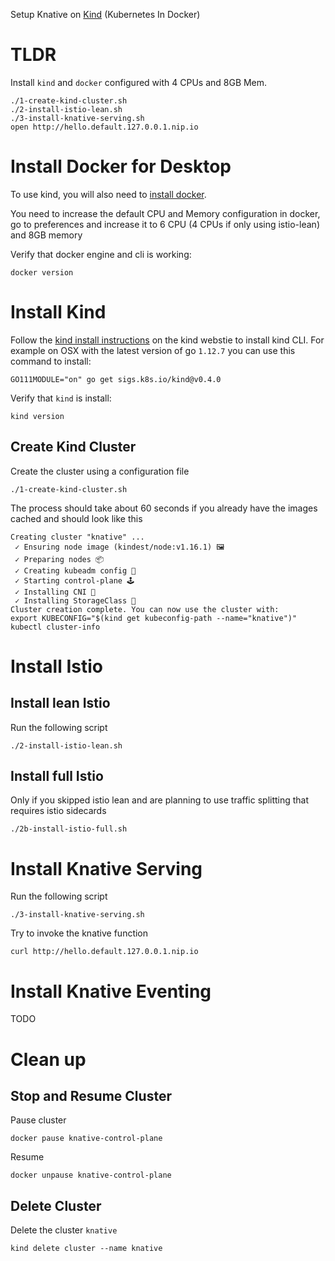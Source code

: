 Setup Knative on [Kind](https://kind.sigs.k8s.io/) (Kubernetes In Docker)

# TLDR
Install `kind` and `docker` configured with 4 CPUs and 8GB Mem.
```
./1-create-kind-cluster.sh 
./2-install-istio-lean.sh
./3-install-knative-serving.sh
open http://hello.default.127.0.0.1.nip.io
```

# Install Docker for Desktop
To use kind, you will also need to [install docker](https://docs.docker.com/install/).

You need to increase the default CPU and Memory configuration in docker, go to preferences and increase it to 6 CPU (4 CPUs if only using istio-lean) and 8GB memory

Verify that docker engine and cli is working: 
```
docker version
```

# Install Kind
Follow the [kind install instructions](https://kind.sigs.k8s.io/docs/user/quick-start/#installation) on the kind webstie to install kind CLI.
For example on OSX with the latest version of go `1.12.7` you can use this command to install:
```
GO111MODULE="on" go get sigs.k8s.io/kind@v0.4.0
```

Verify that `kind` is install:
```
kind version
```

## Create Kind Cluster

Create the cluster using a configuration file
```
./1-create-kind-cluster.sh 
```
The process should take about 60 seconds if you already have the images cached and should look like this
```
Creating cluster "knative" ...
 ✓ Ensuring node image (kindest/node:v1.16.1) 🖼 
 ✓ Preparing nodes 📦 
 ✓ Creating kubeadm config 📜 
 ✓ Starting control-plane 🕹️ 
 ✓ Installing CNI 🔌 
 ✓ Installing StorageClass 💾 
Cluster creation complete. You can now use the cluster with:
export KUBECONFIG="$(kind get kubeconfig-path --name="knative")"
kubectl cluster-info
```

# Install Istio

## Install lean Istio 

Run the following script
```
./2-install-istio-lean.sh
```

## Install full Istio
Only if you skipped istio lean and are planning to use traffic splitting that requires istio sidecards
```
./2b-install-istio-full.sh
```
# Install Knative Serving

Run the following script
```
./3-install-knative-serving.sh
```

Try to invoke the knative function
```
curl http://hello.default.127.0.0.1.nip.io
```

# Install Knative Eventing

TODO

# Clean up

## Stop and Resume Cluster

Pause cluster
```
docker pause knative-control-plane
```
Resume
```
docker unpause knative-control-plane
```

## Delete Cluster
Delete the cluster `knative`
```
kind delete cluster --name knative
```